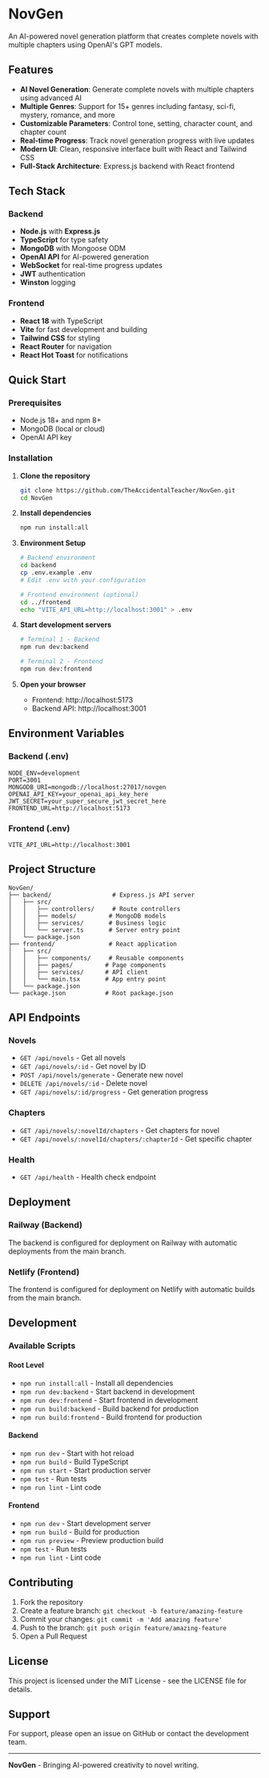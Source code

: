 # NovGen

An AI-powered novel generation platform that creates complete novels with multiple chapters using OpenAI's GPT models.

## Features

- **AI Novel Generation**: Generate complete novels with multiple chapters using advanced AI
- **Multiple Genres**: Support for 15+ genres including fantasy, sci-fi, mystery, romance, and more
- **Customizable Parameters**: Control tone, setting, character count, and chapter count
- **Real-time Progress**: Track novel generation progress with live updates
- **Modern UI**: Clean, responsive interface built with React and Tailwind CSS
- **Full-Stack Architecture**: Express.js backend with React frontend

## Tech Stack

### Backend
- **Node.js** with **Express.js**
- **TypeScript** for type safety
- **MongoDB** with Mongoose ODM
- **OpenAI API** for AI-powered generation
- **WebSocket** for real-time progress updates
- **JWT** authentication
- **Winston** logging

### Frontend
- **React 18** with TypeScript
- **Vite** for fast development and building
- **Tailwind CSS** for styling
- **React Router** for navigation
- **React Hot Toast** for notifications

## Quick Start

### Prerequisites
- Node.js 18+ and npm 8+
- MongoDB (local or cloud)
- OpenAI API key

### Installation

1. **Clone the repository**
   ```bash
   git clone https://github.com/TheAccidentalTeacher/NovGen.git
   cd NovGen
   ```

2. **Install dependencies**
   ```bash
   npm run install:all
   ```

3. **Environment Setup**
   ```bash
   # Backend environment
   cd backend
   cp .env.example .env
   # Edit .env with your configuration
   
   # Frontend environment (optional)
   cd ../frontend
   echo "VITE_API_URL=http://localhost:3001" > .env
   ```

4. **Start development servers**
   ```bash
   # Terminal 1 - Backend
   npm run dev:backend
   
   # Terminal 2 - Frontend  
   npm run dev:frontend
   ```

5. **Open your browser**
   - Frontend: http://localhost:5173
   - Backend API: http://localhost:3001

## Environment Variables

### Backend (.env)
```env
NODE_ENV=development
PORT=3001
MONGODB_URI=mongodb://localhost:27017/novgen
OPENAI_API_KEY=your_openai_api_key_here
JWT_SECRET=your_super_secure_jwt_secret_here
FRONTEND_URL=http://localhost:5173
```

### Frontend (.env)
```env
VITE_API_URL=http://localhost:3001
```

## Project Structure

```
NovGen/
├── backend/                 # Express.js API server
│   ├── src/
│   │   ├── controllers/     # Route controllers
│   │   ├── models/         # MongoDB models
│   │   ├── services/       # Business logic
│   │   └── server.ts       # Server entry point
│   └── package.json
├── frontend/               # React application
│   ├── src/
│   │   ├── components/     # Reusable components
│   │   ├── pages/         # Page components
│   │   ├── services/      # API client
│   │   └── main.tsx       # App entry point
│   └── package.json
└── package.json           # Root package.json
```

## API Endpoints

### Novels
- `GET /api/novels` - Get all novels
- `GET /api/novels/:id` - Get novel by ID
- `POST /api/novels/generate` - Generate new novel
- `DELETE /api/novels/:id` - Delete novel
- `GET /api/novels/:id/progress` - Get generation progress

### Chapters
- `GET /api/novels/:novelId/chapters` - Get chapters for novel
- `GET /api/novels/:novelId/chapters/:chapterId` - Get specific chapter

### Health
- `GET /api/health` - Health check endpoint

## Deployment

### Railway (Backend)
The backend is configured for deployment on Railway with automatic deployments from the main branch.

### Netlify (Frontend) 
The frontend is configured for deployment on Netlify with automatic builds from the main branch.

## Development

### Available Scripts

#### Root Level
- `npm run install:all` - Install all dependencies
- `npm run dev:backend` - Start backend in development
- `npm run dev:frontend` - Start frontend in development
- `npm run build:backend` - Build backend for production
- `npm run build:frontend` - Build frontend for production

#### Backend
- `npm run dev` - Start with hot reload
- `npm run build` - Build TypeScript
- `npm run start` - Start production server
- `npm test` - Run tests
- `npm run lint` - Lint code

#### Frontend
- `npm run dev` - Start development server
- `npm run build` - Build for production
- `npm run preview` - Preview production build
- `npm test` - Run tests
- `npm run lint` - Lint code

## Contributing

1. Fork the repository
2. Create a feature branch: `git checkout -b feature/amazing-feature`
3. Commit your changes: `git commit -m 'Add amazing feature'`
4. Push to the branch: `git push origin feature/amazing-feature`
5. Open a Pull Request

## License

This project is licensed under the MIT License - see the LICENSE file for details.

## Support

For support, please open an issue on GitHub or contact the development team.

---

**NovGen** - Bringing AI-powered creativity to novel writing.
